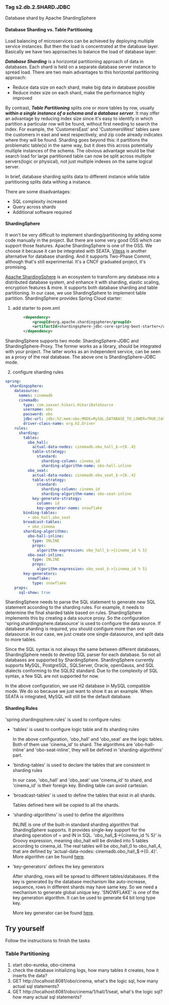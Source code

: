 ### Tag s2.db.2.SHARD.JDBC
Database shard by Apache ShardingSphere

#### Database Sharding vs. Table Partitioning
Load balancing of microservices can be achieved by deploying multiple service instances. But then the load is concentrated at the database layer.
Basically we have two approaches to balance the load of database layer:

**_Database Sharding_** is a horizontal partitioning approach of data in databases. Each shard is held on a separate database server instance to spread load.
There are two main advantages to this horizontal partitioning approach:
* Reduce data size on each shard, make big data in database possible
* Reduce index size on each shard, make the performance highly improved

By contrast, **_Table Partitioning_** splits one or more tables by row, usually **_within a single instance of a schema and a database server_**. 
It may offer an advantage by reducing index size since it's easy to identify in which partition a particular row will be found, without first needing to search the index.
For example, the 'CustomersEast' and 'CustomersWest' tables save the customers in east and west respectively, and zip code already indicates where they will be found.
Sharding goes beyond this: it partitions the problematic table(s) in the same way, but it does this across potentially multiple instances of the schema. 
The obvious advantage would be that search load for large partitioned table can now be split across multiple servers(logic or physical), not just multiple indexes on the same logical server.

In brief, database sharding splits data to different instance while table partitioning splits data withing a instance.

There are some disadvantages:
* SQL complexity increased
* Query across shards
* Additional software required

#### ShardingSphere

It won't be very difficult to implement sharding/partitioning by adding some code manually in the project. But there are some very good OSS which can support those features.
Apache ShardingSphere is one of the OSS. We choose it because it can be integrated with SEATA.
[Vitess](https://vitess.io/) is another alternative for database sharding. And it supports Two-Phase Commit, although that's still experimental. 
It's a CNCF graduated project, it's promising. 

[Apache ShardingSphere](https://shardingsphere.apache.org/) is an ecosystem to transform any database into a distributed database system, and enhance it with sharding, elastic scaling, encryption features & more.
It supports both database sharding and table partitioning. In our case, we use ShardingSphere to implement table partition. ShardingSphere provides Spring Cloud starter:
1. add starter to pom.xml
```xml
        <dependency>
            <groupId>org.apache.shardingsphere</groupId>
            <artifactId>shardingsphere-jdbc-core-spring-boot-starter</artifactId>
        </dependency>
```
ShardingSphere supports two mode: ShardingSphere-JDBC and ShardingSphere-Proxy. The former works as a library, should be integrated with your project.
The latter works as an independent service, can be seen as a proxy of the real database. The above one is ShardingSphere-JDBC mode.

2. configure sharding rules
```yaml
spring:
  shardingsphere:
    datasource:
      names: cinemadb
      cinemadb:
        type: com.zaxxer.hikari.HikariDataSource
        username: obo
        password: obo
        jdbc-url: jdbc:h2:mem:obo;MODE=MySQL;DATABASE_TO_LOWER=TRUE;CASE_INSENSITIVE_IDENTIFIERS=TRUE
        driver-class-name: org.h2.Driver
    rules:
      sharding:
        tables:
          obo_hall:
            actual-data-nodes: cinemadb.obo_hall_$->{0..4}
            table-strategy:
              standard:
                sharding-column: cinema_id
                sharding-algorithm-name: obo-hall-inline
          obo_seat:
            actual-data-nodes: cinemadb.obo_seat_$->{0..4}
            table-strategy:
              standard:
                sharding-column: cinema_id
                sharding-algorithm-name: obo-seat-inline
            key-generate-strategy:
              column: id
              key-generator-name: snowflake
        binding-tables:
          - obo_hall,obo_seat
        broadcast-tables:
          - obo_cinema
        sharding-algorithms:
          obo-hall-inline:
            type: INLINE
            props:
              algorithm-expression: obo_hall_$->{cinema_id % 5}
          obo-seat-inline:
            type: INLINE
            props:
              algorithm-expression: obo_seat_$->{cinema_id % 5}
        key-generators:
          snowflake:
            type: snowflake
    props:
      sql-show: true
```
ShardingSphere needs to parse the SQL statement to generate new SQL statement according to the sharding rules.
For example, it needs to determine the final sharded table based on rules. ShardingSphere implements this by creating a data source proxy.
So the configuration 'spring.shardingsphere.datasource' is used to configure the data source. If database sharding is required, you should configure more than one datasource.
In our case, we just create one single datasource, and split data to more tables.

Since the SQL syntax is not always the same between different databases, ShardingSphere needs to develop SQL parser for each database. So not all databases are supported by ShardingSphere. 
ShardingSphere currently supports MySQL, PostgreSQL, SQLServer, Oracle, openGauss, and SQL dialects conforming to the SQL92 standard. 
Due to the complexity of SQL syntax, a few SQL are not supported for now.

In the above configuration, we use H2 database in MySQL compatible mode. We do so because we just want to show it as an example.
When SEATA is integrated, MySQL will still be the default database.

#### Sharding Rules
'spring.shardingsphere.rules' is used to configure rules:
* 'tables' is used to configure logic table and its sharding rules

   In the above configuration, 'obo_hall' and 'obo_seat' are the logic tables. Both of them use 'cinema_id' to shard.
   The algorithms are 'obo-hall-inline' and 'obo-seat-inline', they will be defined in 'sharding-algorithms' part.

* 'binding-tables' is used to declare the tables that are consistent in sharding rules

   In our case, 'obo_hall' and 'obo_seat' use 'cinema_id' to shard, and 'cinema_id' is their foreign key. Binding table can avoid cartesian.

* 'broadcast-tables' is used to define the tables that exist in all shards.

   Tables defined here will be copied to all the shards.

* 'sharding-algorithms' is used to define the algorithms

   INLINE is one of the built-in standard sharding algorithm that ShardingSphere supports. It provides single-key support for the sharding operation of = and IN in SQL.
   'obo_hall_$->{cinema_id % 5}' is Groovy expression, meaning obo_hall will be divided into 5 tables according to cinema_id. 
   The real tables will be obo_hall_0 to obo_hall_4, that are defined by 'actual-data-nodes: cinemadb.obo_hall_$->{0..4}'. More algorithm can be found [here](https://shardingsphere.apache.org/document/current/en/user-manual/common-config/builtin-algorithm/sharding/).

* 'key-generators' defines the key generators

   After sharding, rows will be spread to different tables/databases. If the key is generated by the database mechanism like auto-increase, sequence, rows in different shards may have same key.
   So we need a mechanism to generate global unique key. 'SNOWFLAKE' is one of the key generation algorithm. It can be used to generate 64 bit long type key.
   
   More key generator can be found [here](https://shardingsphere.apache.org/document/current/en/user-manual/common-config/builtin-algorithm/keygen/).

## Try yourself
Follow the instructions to finish the tasks
### Table Partitioning
1. start obo-eureka, obo-cinema
2. check the database initializing logs, how many tables it creates, how it inserts the data?
3. GET http://localhost:8081/obo/cinema, what's the logic sql, how many actual sql statements?
4. GET http://localhost:8081/obo/cinema/1/hall/1/seat, what's the logic sql? how many actual sql statements?